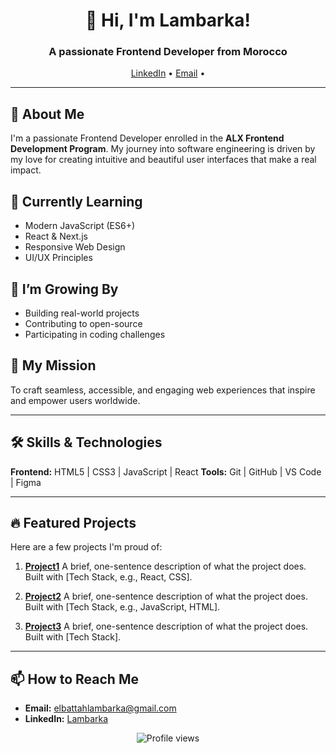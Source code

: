 <h1 align="center">👋 Hi, I'm Lambarka!</h1>
<h3 align="center">A passionate Frontend Developer from Morocco</h3>

<p align="center">
  <a href="[www.linkedin.com/in/lambarka-elbattah-859a30279]">LinkedIn</a> •
  <a href="mailto:[elbattahlambarka@gmail.com]">Email</a> •
</p>

---

## 🚀 About Me

I'm a passionate Frontend Developer enrolled in the **ALX Frontend Development Program**. My journey into software engineering is driven by my love for creating intuitive and beautiful user interfaces that make a real impact.

## 🔭 Currently Learning
- Modern JavaScript (ES6+)
- React & Next.js
- Responsive Web Design
- UI/UX Principles

## 🌱 I’m Growing By
- Building real-world projects
- Contributing to open-source
- Participating in coding challenges

## 🎯 My Mission
To craft seamless, accessible, and engaging web experiences that inspire and empower users worldwide.

---

## 🛠️ Skills & Technologies
**Frontend:** HTML5 | CSS3 | JavaScript | React
**Tools:** Git | GitHub | VS Code | Figma

---

## 🔥 Featured Projects

Here are a few projects I'm proud of:

1.  **[Project1](https://github.com/your-username/project-one)**
    A brief, one-sentence description of what the project does. Built with [Tech Stack, e.g., React, CSS].

2.  **[Project2](https://github.com/your-username/project-two)**
    A brief, one-sentence description of what the project does. Built with [Tech Stack, e.g., JavaScript, HTML].

3.  **[Project3](https://github.com/your-username/project-three)**
    A brief, one-sentence description of what the project does. Built with [Tech Stack].

---

## 📫 How to Reach Me
- **Email:** [elbattahlambarka@gmail.com](mailto:elbattahlambarka@gmail.com)
- **LinkedIn:** [Lambarka](www.linkedin.com/in/lambarka-elbattah-859a30279)


<p align="center">
   <img src="https://komarev.com/ghpvc/?username=your-github-username&color=blueviolet" alt="Profile views" />
</p>
